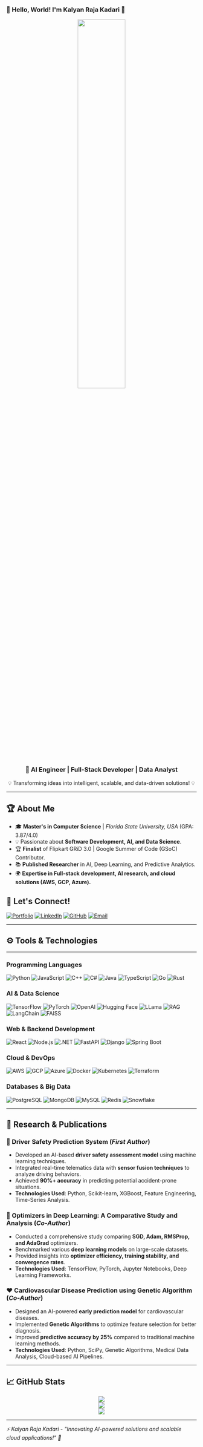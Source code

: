 ### 🌟 Hello, World! I'm Kalyan Raja Kadari 🌟

<p align="center">
  <img src="https://media2.giphy.com/media/ZVik7pBtu9dNS/giphy.gif" width="50%" />
</p>

<h3 align="center">🚀 AI Engineer | Full-Stack Developer | Data Analyst</h3>
<p align="center">💡 Transforming ideas into intelligent, scalable, and data-driven solutions! 💡</p>

---

## 🏆 About Me

- 🎓 **Master's in Computer Science** | *Florida State University, USA* (GPA: 3.87/4.0)
- 💡 Passionate about **Software Development, AI, and Data Science**. 
- 🏆 **Finalist** of Flipkart GRiD 3.0 | Google Summer of Code (GSoC) Contributor.
- 📚 **Published Researcher** in AI, Deep Learning, and Predictive Analytics.
- 🌍 **Expertise in Full-stack development, AI research, and cloud solutions (AWS, GCP, Azure).**
  
## 🚀 Let's Connect!
[![Portfolio](https://img.shields.io/badge/My%20Portfolio-%23000000.svg?style=for-the-badge&logo=vercel&logoColor=white)](https://kalyanraja.github.io/)
[![LinkedIn](https://img.shields.io/badge/-LinkedIn-0077B5?style=for-the-badge&logo=linkedin)](https://www.linkedin.com/in/kalyan-raja-kadari-181638167/)
[![GitHub](https://img.shields.io/badge/-GitHub-181717?style=for-the-badge&logo=github)](https://github.com/Kalyanraja)
[![Email](https://img.shields.io/badge/-Email-D14836?style=for-the-badge&logo=gmail)](mailto:kalyanraja012@gmail.com)

---

## ⚙️ Tools & Technologies

---

### **Programming Languages**
![Python](https://img.shields.io/badge/-Python-3776AB?style=for-the-badge&logo=python&logoColor=white)
![JavaScript](https://img.shields.io/badge/-JavaScript-F7DF1E?style=for-the-badge&logo=javascript&logoColor=black)
![C++](https://img.shields.io/badge/-C++-00599C?style=for-the-badge&logo=c%2B%2B&logoColor=white)
![C#](https://img.shields.io/badge/-C%23-239120?style=for-the-badge&logo=c-sharp&logoColor=white)
![Java](https://img.shields.io/badge/-Java-007396?style=for-the-badge&logo=java&logoColor=white)
![TypeScript](https://img.shields.io/badge/-TypeScript-3178C6?style=for-the-badge&logo=typescript&logoColor=white)
![Go](https://img.shields.io/badge/-Go-00ADD8?style=for-the-badge&logo=go&logoColor=white)
![Rust](https://img.shields.io/badge/-Rust-000000?style=for-the-badge&logo=rust&logoColor=white)

### **AI & Data Science**
![TensorFlow](https://img.shields.io/badge/-TensorFlow-FF6F00?style=for-the-badge&logo=tensorflow&logoColor=white)
![PyTorch](https://img.shields.io/badge/-PyTorch-EE4C2C?style=for-the-badge&logo=pytorch&logoColor=white)
![OpenAI](https://img.shields.io/badge/-OpenAI-412991?style=for-the-badge&logo=openai&logoColor=white)
![Hugging Face](https://img.shields.io/badge/-HuggingFace-FFD700?style=for-the-badge&logo=huggingface&logoColor=black)
![LLama](https://img.shields.io/badge/-LLama-FF5733?style=for-the-badge&logo=llama&logoColor=white)
![RAG](https://img.shields.io/badge/-RAG-1E90FF?style=for-the-badge&logo=data&logoColor=white)
![LangChain](https://img.shields.io/badge/-LangChain-00A36C?style=for-the-badge&logo=blockchain&logoColor=white)
![FAISS](https://img.shields.io/badge/-FAISS-FF4500?style=for-the-badge&logo=database&logoColor=white)

### **Web & Backend Development**
![React](https://img.shields.io/badge/-React-61DAFB?style=for-the-badge&logo=react&logoColor=black)
![Node.js](https://img.shields.io/badge/-Node.js-339933?style=for-the-badge&logo=node.js&logoColor=white)
![.NET](https://img.shields.io/badge/-.NET-512BD4?style=for-the-badge&logo=dotnet&logoColor=white)
![FastAPI](https://img.shields.io/badge/-FastAPI-009688?style=for-the-badge&logo=fastapi&logoColor=white)
![Django](https://img.shields.io/badge/-Django-092E20?style=for-the-badge&logo=django&logoColor=white)
![Spring Boot](https://img.shields.io/badge/-SpringBoot-6DB33F?style=for-the-badge&logo=spring&logoColor=white)

### **Cloud & DevOps**
![AWS](https://img.shields.io/badge/-AWS-232F3E?style=for-the-badge&logo=amazon-aws&logoColor=white)
![GCP](https://img.shields.io/badge/-Google_Cloud-4285F4?style=for-the-badge&logo=google-cloud&logoColor=white)
![Azure](https://img.shields.io/badge/-Azure-0078D4?style=for-the-badge&logo=microsoft-azure&logoColor=white)
![Docker](https://img.shields.io/badge/-Docker-2496ED?style=for-the-badge&logo=docker&logoColor=white)
![Kubernetes](https://img.shields.io/badge/-Kubernetes-326CE5?style=for-the-badge&logo=kubernetes&logoColor=white)
![Terraform](https://img.shields.io/badge/-Terraform-7B42BC?style=for-the-badge&logo=terraform&logoColor=white)

### **Databases & Big Data**
![PostgreSQL](https://img.shields.io/badge/-PostgreSQL-336791?style=for-the-badge&logo=postgresql&logoColor=white)
![MongoDB](https://img.shields.io/badge/-MongoDB-47A248?style=for-the-badge&logo=mongodb&logoColor=white)
![MySQL](https://img.shields.io/badge/-MySQL-4479A1?style=for-the-badge&logo=mysql&logoColor=white)
![Redis](https://img.shields.io/badge/-Redis-DC382D?style=for-the-badge&logo=redis&logoColor=white)
![Snowflake](https://img.shields.io/badge/-Snowflake-29B5E8?style=for-the-badge&logo=snowflake&logoColor=white)

---

## 🔬 Research & Publications

### **🚗 Driver Safety Prediction System** (*First Author*)
- Developed an AI-based **driver safety assessment model** using machine learning techniques.
- Integrated real-time telematics data with **sensor fusion techniques** to analyze driving behaviors.
- Achieved **90%+ accuracy** in predicting potential accident-prone situations.
- **Technologies Used**: Python, Scikit-learn, XGBoost, Feature Engineering, Time-Series Analysis.

### **🧠 Optimizers in Deep Learning: A Comparative Study and Analysis** (*Co-Author*)
- Conducted a comprehensive study comparing **SGD, Adam, RMSProp, and AdaGrad** optimizers.
- Benchmarked various **deep learning models** on large-scale datasets.
- Provided insights into **optimizer efficiency, training stability, and convergence rates**.
- **Technologies Used**: TensorFlow, PyTorch, Jupyter Notebooks, Deep Learning Frameworks.

### **❤️ Cardiovascular Disease Prediction using Genetic Algorithm** (*Co-Author*)
- Designed an AI-powered **early prediction model** for cardiovascular diseases.
- Implemented **Genetic Algorithms** to optimize feature selection for better diagnosis.
- Improved **predictive accuracy by 25%** compared to traditional machine learning methods.
- **Technologies Used**: Python, SciPy, Genetic Algorithms, Medical Data Analysis, Cloud-based AI Pipelines.

---

## 📈 GitHub Stats

<p align="center">
  <img src="https://github-readme-streak-stats.herokuapp.com/?user=Kalyanraja&theme=radical&hide_border=true&border_radius=10&date_format=M%20j%5B%2C%20Y%5D"/>
  <br/>
  <img src="https://github-readme-stats.vercel.app/api?username=Kalyanraja&show_icons=true&theme=radical&hide_border=true&border_radius=10&count_private=true"/>
  <br/>
  <img src="https://github-readme-stats.vercel.app/api/top-langs/?username=Kalyanraja&layout=compact&theme=radical&hide_border=true&border_radius=10"/>
</p>

---


*⚡ Kalyan Raja Kadari - "Innovating AI-powered solutions and scalable cloud applications!" 🚀*
